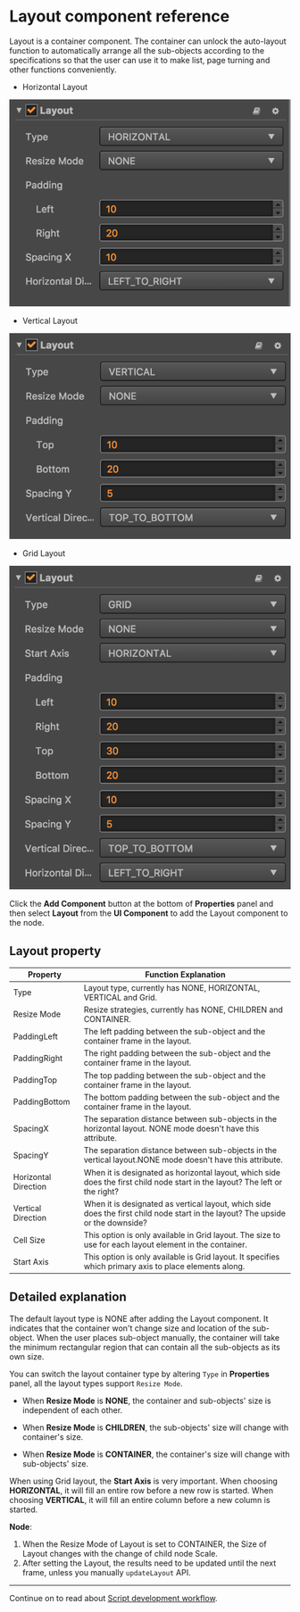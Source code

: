 # Layout component reference

Layout is a container component. The container can unlock the auto-layout function to automatically arrange all the sub-objects according to the specifications so that the user can use it to make list, page turning and other functions conveniently.

- Horizontal Layout

![horizontal-layout](./layout/horizontal-layout.png)

- Vertical Layout

![vertical-layout](./layout/vertical-layout.png)

- Grid Layout

![grid-layout](./layout/grid-layout.png)

Click the **Add Component** button at the bottom of **Properties** panel and then select **Layout** from the **UI Component** to add the Layout component to the node.

## Layout property

| Property            | Function Explanation                                                                                                            |
| --------------       | -----------                                                                                                                     |
| Type                 | Layout type, currently has NONE, HORIZONTAL, VERTICAL and Grid.                                                                 |
| Resize Mode          | Resize strategies, currently has NONE, CHILDREN and CONTAINER.                                                                  |
| PaddingLeft          | The left padding between the sub-object and the container frame in the layout.                                                  |
| PaddingRight         | The right padding between the sub-object and the container frame in the layout.                                             |
| PaddingTop           | The top padding between the sub-object and the container frame in the layout.                                               |
| PaddingBottom        | The bottom padding between the sub-object and the container frame in the layout.                                            |
| SpacingX             | The separation distance between sub-objects in the horizontal layout. NONE mode doesn't have this attribute.                    |
| SpacingY             | The separation distance between sub-objects in the vertical layout.NONE mode doesn't have this attribute.                       |
| Horizontal Direction | When it is designated as horizontal layout, which side does the first child node start in the layout? The left or the right?    |
| Vertical Direction   | When it is designated as vertical layout, which side does the first child node start in the layout? The upside or the downside? |
| Cell Size            | This option is only available in Grid layout. The size to use for each layout element in the container.                         |
| Start Axis           | This option is only available is Grid layout. It specifies which primary axis to place elements along.                          |

## Detailed explanation

The default layout type is NONE after adding the Layout component. It indicates that the container won't change size and location of the sub-object. When the user places sub-object manually, the container will take the minimum rectangular region that can contain all the sub-objects as its own size.

You can switch the layout container type by altering `Type` in **Properties** panel, all the layout types support `Resize Mode`.

- When **Resize Mode** is **NONE**, the container and sub-objects' size is independent of each other.

- When **Resize Mode** is **CHILDREN**, the sub-objects' size will change with container's size.

- When **Resize Mode** is **CONTAINER**, the container's size will change with sub-objects' size.

When using Grid layout, the **Start Axis** is very important. When choosing **HORIZONTAL**, it will fill an entire row before a new row is started. When choosing **VERTICAL**, it will fill an entire column before a new column is started.

**Node**:

1. When the Resize Mode of Layout is set to CONTAINER, the Size of Layout changes with the change of child node Scale.
2. After setting the Layout, the results need to be updated until the next frame, unless you manually `updateLayout` API.

---

Continue on to read about [Script development workflow](../scripting/index.md).
